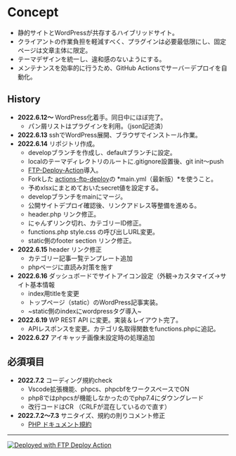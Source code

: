 
# Concept

- 静的サイトとWordPressが共存するハイブリッドサイト。
- クライアントの作業負担を軽減すべく、プラグインは必要最低限にし、固定ページは文章主体に限定。
- テーマデザインを統一し、違和感のないようにする。
- メンテナンスを効率的に行うため、GitHub Actionsでサーバーデプロイを自動化。

## History

- __2022.6.12〜__ WordPress化着手。同日中にほぼ完了。
  - パン屑リストはプラグインを利用。（json記述済）
- __2022.6.13__ sshでWordPress展開、ブラウザでインストール作業。
- __2022.6.14__ リポジトリ作成。
  - developブランチを作成し、defaultブランチに設定。
  - localのテーマディレクトリのルートに.gitignore設置後、git init〜push
  - [FTP-Deploy-Action](https://github.com/SamKirkland/FTP-Deploy-Action)導入。
  - Forkした [actions-ftp-deploy](https://github.com/chum9625/actions-ftp-deploy)の *main.yml（最新版）*を使うこと。
  - 予めxlsxにまとめておいたsecret値を設定する。
  - developブランチをmainにマージ。
  - 公開サイトデプロイ確認後、リンクアドレス等整備を進める。
  - header.php リンク修正。
  - にゃんずリンク切れ、カテゴリーID修正。
  - functions.php style.css の呼び出しURL変更。
  - static側のfooter section リンク修正。 
- __2022.6.15__ header リンク修正
  - カテゴリー記事一覧テンプレート追加
  - phpページに直読み対策を施す
- __2022.6.16__ ダッシュボードでサイトアイコン設定（外観→カスタマイズ→サイト基本情報
  - index用titleを変更
  - トップページ（static）のWordPress記事実装。
  - ~static側のindexにwordpressタグ導入~
- __2022.6.19__ WP REST API に変更。実装＆レイアウト完了。
  - APIレスポンスを変更。カテゴリ名取得関数をfunctions.phpに追記。
- __2022.6.27__ アイキャッチ画像未設定時の処理追加

## 必須項目

- __2022.7.2__ コーディング規約check
  - Vscode拡張機能、phpcs、phpcbfをワークスペースでON
  - php8ではphpcsが機能しなかったのでphp7.4にダウングレード
  - 改行コードはCR （CRLFが混在しているので直す）
- __2022.7.2〜7.3__ サニタイズ、規約の則りコメント修正
  - [PHP ドキュメント規約](https://ja.wordpress.org/team/handbook/coding-standards/inline-documentation-standards/php/)

---
[<img alt="Deployed with FTP Deploy Action" src="https://img.shields.io/badge/Deployed With-FTP DEPLOY ACTION-%3CCOLOR%3E?style=for-the-badge&color=0077b6">](https://github.com/SamKirkland/FTP-Deploy-Action)
